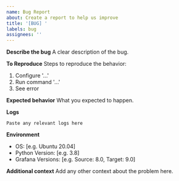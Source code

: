 ```yaml
---
name: Bug Report
about: Create a report to help us improve
title: '[BUG] '
labels: bug
assignees: ''
---
```


**Describe the bug**
A clear description of the bug.

**To Reproduce**
Steps to reproduce the behavior:
1. Configure '...'
2. Run command '...'
3. See error

**Expected behavior**
What you expected to happen.

**Logs**
```
Paste any relevant logs here
```

**Environment**
- OS: [e.g. Ubuntu 20.04]
- Python Version: [e.g. 3.8]
- Grafana Versions: [e.g. Source: 8.0, Target: 9.0]

**Additional context**
Add any other context about the problem here.